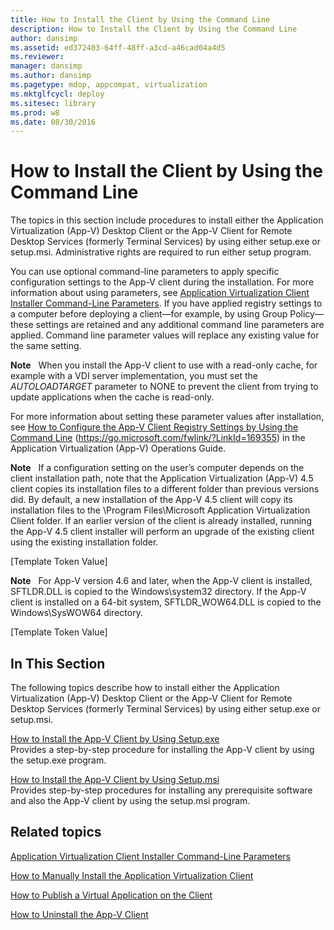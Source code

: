 ```yaml
---
title: How to Install the Client by Using the Command Line
description: How to Install the Client by Using the Command Line
author: dansimp
ms.assetid: ed372403-64ff-48ff-a3cd-a46cad04a4d5
ms.reviewer: 
manager: dansimp
ms.author: dansimp
ms.pagetype: mdop, appcompat, virtualization
ms.mktglfcycl: deploy
ms.sitesec: library
ms.prod: w8
ms.date: 08/30/2016
---
```



# How to Install the Client by Using the Command Line


The topics in this section include procedures to install either the Application Virtualization (App-V) Desktop Client or the App-V Client for Remote Desktop Services (formerly Terminal Services) by using either setup.exe or setup.msi. Administrative rights are required to run either setup program.

You can use optional command-line parameters to apply specific configuration settings to the App-V client during the installation. For more information about using parameters, see [Application Virtualization Client Installer Command-Line Parameters](application-virtualization-client-installer-command-line-parameters.md). If you have applied registry settings to a computer before deploying a client—for example, by using Group Policy—these settings are retained and any additional command line parameters are applied. Command line parameter values will replace any existing value for the same setting.

**Note**  
When you install the App-V client to use with a read-only cache, for example with a VDI server implementation, you must set the *AUTOLOADTARGET* parameter to NONE to prevent the client from trying to update applications when the cache is read-only.

 

For more information about setting these parameter values after installation, see [How to Configure the App-V Client Registry Settings by Using the Command Line](https://go.microsoft.com/fwlink/?LinkId=169355) (https://go.microsoft.com/fwlink/?LinkId=169355) in the Application Virtualization (App-V) Operations Guide.

**Note**  
If a configuration setting on the user’s computer depends on the client installation path, note that the Application Virtualization (App-V) 4.5 client copies its installation files to a different folder than previous versions did. By default, a new installation of the App-V 4.5 client will copy its installation files to the \\Program Files\\Microsoft Application Virtualization Client folder. If an earlier version of the client is already installed, running the App-V 4.5 client installer will perform an upgrade of the existing client using the existing installation folder.

 

\[Template Token Value\]

**Note**  
For App-V version 4.6 and later, when the App-V client is installed, SFTLDR.DLL is copied to the Windows\\system32 directory. If the App-V client is installed on a 64-bit system, SFTLDR\_WOW64.DLL is copied to the Windows\\SysWOW64 directory.

 

\[Template Token Value\]

## In This Section


The following topics describe how to install either the Application Virtualization (App-V) Desktop Client or the App-V Client for Remote Desktop Services (formerly Terminal Services) by using either setup.exe or setup.msi.

<a href="" id="how-to-install-the-app-v-client-by-using-setup-exe"></a>[How to Install the App-V Client by Using Setup.exe](how-to-install-the-app-v-client-by-using-setupexe-new.md)  
Provides a step-by-step procedure for installing the App-V client by using the setup.exe program.

<a href="" id="how-to-install-the-app-v-client-by-using-setup-msi"></a>[How to Install the App-V Client by Using Setup.msi](how-to-install-the-app-v-client-by-using-setupmsi-new.md)  
Provides step-by-step procedures for installing any prerequisite software and also the App-V client by using the setup.msi program.

## Related topics


[Application Virtualization Client Installer Command-Line Parameters](application-virtualization-client-installer-command-line-parameters.md)

[How to Manually Install the Application Virtualization Client](how-to-manually-install-the-application-virtualization-client.md)

[How to Publish a Virtual Application on the Client](how-to-publish-a-virtual-application-on-the-client.md)

[How to Uninstall the App-V Client](how-to-uninstall-the-app-v-client.md)

 

 





